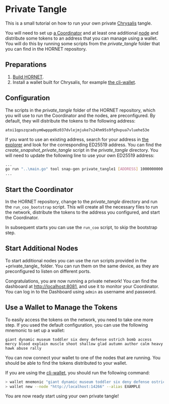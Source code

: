 # Private Tangle

This is a small tutorial on how to run your own private [Chrysalis](https://chrysalis.iota.org/) tangle.

You will need to set up [a Coordinator](https://legacy.docs.iota.org/docs/getting-started/1.1/the-tangle/the-coordinator) and at least one additional [node](getting_started.md) and distribute some tokens to an address that you can manage using a wallet. You will do this by running some scripts from the _private_tangle_ folder that you can find in the HORNET repository.

## Preparations

1. [Build HORNET](installation_steps.md).
2. Install a wallet built for Chrysalis, for example [the cli-wallet](https://github.com/iotaledger/cli-wallet).

## Configuration

The scripts in the _private_tangle_ folder of the HORNET repository, which you will use to run the Coordinator and the nodes, are preconfigured. By default, they will distribute the tokens to the following address:

```
atoi1qpszqzadsym6wpppd6z037dvlejmjuke7s24hm95s9fg9vpua7vluehe53e
```

If you want to use an existing address, search for your address in [the explorer](https://explorer.iota.org/mainnet) and look for the corresponding ED25519 address. You can find the _create_snapshot_private_tangle_ script in the _private_tangle_ directory.  You will need to update the following line to use your own ED25519 address:

```bash
...
go run "..\main.go" tool snap-gen private_tangle1 [ADDRESS] 1000000000 "snapshots\private_tangle1\full_snapshot.bin"
...
```

## Start the Coordinator

In the HORNET repository, change to the _private_tangle_ directory and run the `run_coo_bootstrap` script. This will create all the necessary files to run the network, distribute the tokens to the address you configured, and start the Coordinator.

In subsequent starts you can use the `run_coo` script, to skip the bootstrap step.

## Start Additional Nodes

To start additional nodes you can use the _run_ scripts provided in the +private_tangle_ folder. You can run them on the same device, as they are preconfigured to listen on different ports.

Congratulations, you are now running a private network! You can find the dashboard at [http://localhost:8081](http://localhost:8081), and use it to monitor your Coordinator. You can log in to the Dashboard using `admin` as username and password.

## Use a Wallet to Manage the Tokens

To easily access the tokens on the network, you need to take one more step. If you used the default configuration, you can use the following mnemonic to set up a wallet:

```
giant dynamic museum toddler six deny defense ostrich bomb access mercy blood explain muscle shoot shallow glad autumn author calm heavy hawk abuse rally
```

You can now connect your wallet to one of the nodes that are running. You should be able to find the tokens distributed to your wallet.

If you are using the [cli-wallet](https://github.com/iotaledger/cli-wallet), you should run the following command:

```bash
> wallet mnemonic "giant dynamic museum toddler six deny defense ostrich bomb access mercy blood explain muscle shoot shallow glad autumn author calm heavy hawk abuse rally"
> wallet new --node "http://localhost:14266" --alias EXAMPLE
```

You are now ready start using your own private tangle!
